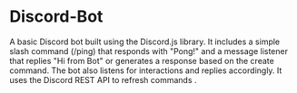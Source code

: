 # Discord-Bot
A basic Discord bot built using the Discord.js library. It includes a simple slash command (/ping) that responds with "Pong!" and a message listener that replies "Hi from Bot" or generates a response based on the create command. The bot also listens for interactions and replies accordingly. It uses the Discord REST API to refresh commands .
